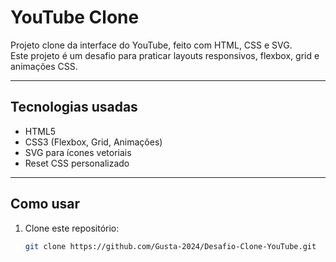 # YouTube Clone

Projeto clone da interface do YouTube, feito com HTML, CSS e SVG.  
Este projeto é um desafio para praticar layouts responsivos, flexbox, grid e animações CSS.

---

## Tecnologias usadas

- HTML5
- CSS3 (Flexbox, Grid, Animações)
- SVG para ícones vetoriais
- Reset CSS personalizado

---

## Como usar

1. Clone este repositório:
   ```bash
   git clone https://github.com/Gusta-2024/Desafio-Clone-YouTube.git
